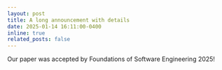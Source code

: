 ```yaml
---
layout: post
title: A long announcement with details
date: 2025-01-14 16:11:00-0400
inline: true
related_posts: false
---
```


Our paper was accepted by Foundations of Software Engineering 2025!
